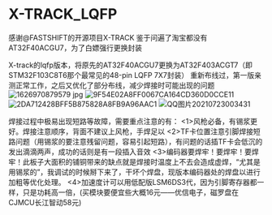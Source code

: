 # X-TRACK_LQFP
感谢@FASTSHIFT的开源项目X-TRACK
鉴于问遍了淘宝都没有AT32F40ACGU7，为了白嫖强行更换封装

X-track的lqfp版本，将原先的AT32F40ACGU7更换为AT32F403ACGT7（即STM32F103C8T6那个最常见的48-pin LQFP 7X7封装） 重新布线过，第一版亲测正常工作，之后又优化了部分布线，减少焊接时可能出现的问题
![1626970879579 jpg](https://user-images.githubusercontent.com/22606145/126675080-a4306fdd-40eb-498b-b788-4767517e41be.jpg)
![9F54E02A8FF0067CA164CD360D0CCE11](https://user-images.githubusercontent.com/22606145/126675325-b29ca6bf-5b27-42a8-be5b-b546829c5d8c.jpg)
![2DA712428BFF5B875828A8FB9A96AAC1](https://user-images.githubusercontent.com/22606145/126675353-4889a1bf-c2f8-4c87-9307-81280d53ea30.jpg)
![QQ图片20210723003431](https://user-images.githubusercontent.com/22606145/126675481-624ab595-de1d-410d-9447-8f4ed1dc7945.jpg)

焊接过程中极易出现短路等故障，需要重点注意的有：
<1>风枪必备，有锡浆更好。焊接注意顺序，背面不建议上风枪，手焊足以
<2>TF卡位置注意引脚焊接短路问题（用锡浆的要注意残留问题，容易引起短路），有问题的话插TF卡会低沉的发出滴滴两声，成功的话则是有一段插入音效
<3>编码器要焊牢！要焊牢！要焊牢！此板子大面积的铺铜带来的缺点就是焊接时温度上不去会造成虚焊，“尤其是用锡浆的”，我调试的时候掰下来了，干坏个焊盘，现版本编码器处的焊盘以进行加粗等优化处理。
<4>加速度计可以用低配版LSM6DS3代，因为引脚寄存器都一样，只是功耗高一倍，(买模块要便宜些大概16元——优信电子，磁罗盘在CJMCU长江智动58元)
